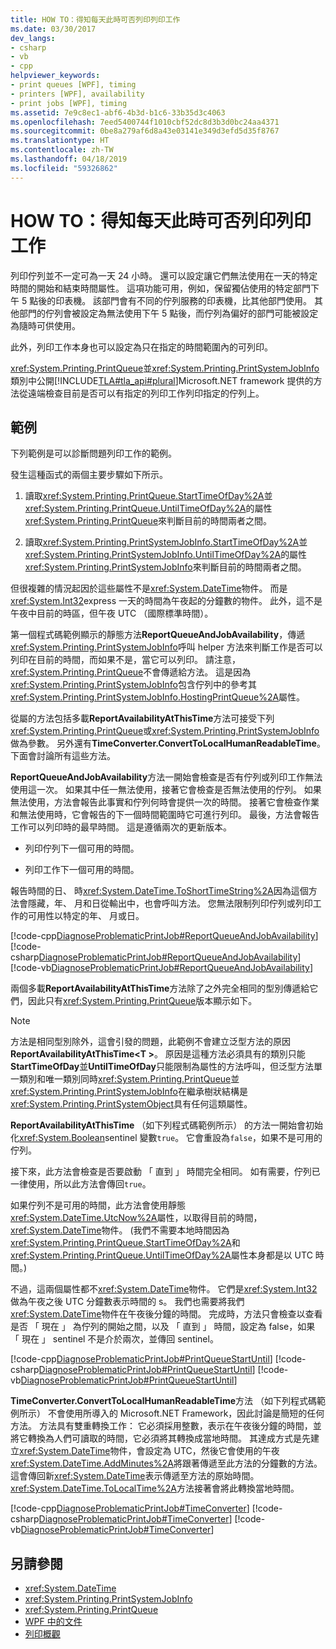 ```yaml
---
title: HOW TO：得知每天此時可否列印列印工作
ms.date: 03/30/2017
dev_langs:
- csharp
- vb
- cpp
helpviewer_keywords:
- print queues [WPF], timing
- printers [WPF], availability
- print jobs [WPF], timing
ms.assetid: 7e9c8ec1-abf6-4b3d-b1c6-33b35d3c4063
ms.openlocfilehash: 7eed5400744f1010cbf52dc8d3b3d0bc24aa4371
ms.sourcegitcommit: 0be8a279af6d8a43e03141e349d3efd5d35f8767
ms.translationtype: HT
ms.contentlocale: zh-TW
ms.lasthandoff: 04/18/2019
ms.locfileid: "59326862"
---
```

# <a name="how-to-discover-whether-a-print-job-can-be-printed-at-this-time-of-day"></a>HOW TO：得知每天此時可否列印列印工作
列印佇列並不一定可為一天 24 小時。 還可以設定讓它們無法使用在一天的特定時間的開始和結束時間屬性。 這項功能可用，例如，保留獨佔使用的特定部門下午 5 點後的印表機。 該部門會有不同的佇列服務的印表機，比其他部門使用。 其他部門的佇列會被設定為無法使用下午 5 點後，而佇列為偏好的部門可能被設定為隨時可供使用。  
  
 此外，列印工作本身也可以設定為只在指定的時間範圍內的可列印。  
  
 <xref:System.Printing.PrintQueue>並<xref:System.Printing.PrintSystemJobInfo>類別中公開[!INCLUDE[TLA#tla_api#plural](../../../../includes/tlasharptla-apisharpplural-md.md)]Microsoft.NET framework 提供的方法從遠端檢查目前是否可以有指定的列印工作列印指定的佇列上。  
  
## <a name="example"></a>範例  
 下列範例是可以診斷問題列印工作的範例。  
  
 發生這種函式的兩個主要步驟如下所示。  
  
1. 讀取<xref:System.Printing.PrintQueue.StartTimeOfDay%2A>並<xref:System.Printing.PrintQueue.UntilTimeOfDay%2A>的屬性<xref:System.Printing.PrintQueue>來判斷目前的時間兩者之間。  
  
2. 讀取<xref:System.Printing.PrintSystemJobInfo.StartTimeOfDay%2A>並<xref:System.Printing.PrintSystemJobInfo.UntilTimeOfDay%2A>的屬性<xref:System.Printing.PrintSystemJobInfo>來判斷目前的時間兩者之間。  
  
 但很複雜的情況起因於這些屬性不是<xref:System.DateTime>物件。 而是<xref:System.Int32>express 一天的時間為午夜起的分鐘數的物件。 此外，這不是午夜中目前的時區，但午夜 UTC （國際標準時間）。  
  
 第一個程式碼範例顯示的靜態方法**ReportQueueAndJobAvailability**，傳遞<xref:System.Printing.PrintSystemJobInfo>呼叫 helper 方法來判斷工作是否可以列印在目前的時間，而如果不是，當它可以列印。 請注意，<xref:System.Printing.PrintQueue>不會傳遞給方法。 這是因為<xref:System.Printing.PrintSystemJobInfo>包含佇列中的參考其<xref:System.Printing.PrintSystemJobInfo.HostingPrintQueue%2A>屬性。  
  
 從屬的方法包括多載**ReportAvailabilityAtThisTime**方法可接受下列<xref:System.Printing.PrintQueue>或<xref:System.Printing.PrintSystemJobInfo>做為參數。 另外還有**TimeConverter.ConvertToLocalHumanReadableTime**。 下面會討論所有這些方法。  
  
 **ReportQueueAndJobAvailability**方法一開始會檢查是否有佇列或列印工作無法使用這一次。 如果其中任一無法使用，接著它會檢查是否無法使用的佇列。 如果無法使用，方法會報告此事實和佇列何時會提供一次的時間。 接著它會檢查作業和無法使用時，它會報告的下一個時間範圍時它可進行列印。 最後，方法會報告工作可以列印時的最早時間。 這是遵循兩次的更新版本。  
  
-   列印佇列下一個可用的時間。  
  
-   列印工作下一個可用的時間。  
  
 報告時間的日、 時<xref:System.DateTime.ToShortTimeString%2A>因為這個方法會隱藏，年、 月和日從輸出中，也會呼叫方法。 您無法限制列印佇列或列印工作的可用性以特定的年、 月或日。  
  
 [!code-cpp[DiagnoseProblematicPrintJob#ReportQueueAndJobAvailability](~/samples/snippets/cpp/VS_Snippets_Wpf/DiagnoseProblematicPrintJob/CPP/Program.cpp#reportqueueandjobavailability)]
 [!code-csharp[DiagnoseProblematicPrintJob#ReportQueueAndJobAvailability](~/samples/snippets/csharp/VS_Snippets_Wpf/DiagnoseProblematicPrintJob/CSharp/Program.cs#reportqueueandjobavailability)]
 [!code-vb[DiagnoseProblematicPrintJob#ReportQueueAndJobAvailability](~/samples/snippets/visualbasic/VS_Snippets_Wpf/DiagnoseProblematicPrintJob/visualbasic/program.vb#reportqueueandjobavailability)]  
  
 兩個多載**ReportAvailabilityAtThisTime**方法除了之外完全相同的型別傳遞給它們，因此只有<xref:System.Printing.PrintQueue>版本顯示如下。  
  
> [!NOTE]
>  方法是相同型別除外，這會引發的問題，此範例不會建立泛型方法的原因**ReportAvailabilityAtThisTime\<T >**。 原因是這種方法必須具有的類別只能**StartTimeOfDay**並**UntilTimeOfDay**只能限制為屬性的方法呼叫，但泛型方法單一類別和唯一類別同時<xref:System.Printing.PrintQueue>並<xref:System.Printing.PrintSystemJobInfo>在繼承樹狀結構是<xref:System.Printing.PrintSystemObject>具有任何這類屬性。  
  
 **ReportAvailabilityAtThisTime** （如下列程式碼範例所示） 的方法一開始會初始化<xref:System.Boolean>sentinel 變數`true`。 它會重設為`false`，如果不是可用的佇列。  
  
 接下來，此方法會檢查是否要啟動 「 直到 」 時間完全相同。 如有需要，佇列已一律使用，所以此方法會傳回`true`。  
  
 如果佇列不是可用的時間，此方法會使用靜態<xref:System.DateTime.UtcNow%2A>屬性，以取得目前的時間，<xref:System.DateTime>物件。 (我們不需要本地時間因為<xref:System.Printing.PrintQueue.StartTimeOfDay%2A>和<xref:System.Printing.PrintQueue.UntilTimeOfDay%2A>屬性本身都是以 UTC 時間。)  
  
 不過，這兩個屬性都不<xref:System.DateTime>物件。 它們是<xref:System.Int32>做為午夜之後 UTC 分鐘數表示時間的 s。 我們也需要將我們<xref:System.DateTime>物件在午夜後分鐘的時間。 完成時，方法只會檢查以查看是否 「 現在 」 為佇列的開始之間，以及 「 直到 」 時間，設定為 false，如果 「 現在 」 sentinel 不是介於兩次，並傳回 sentinel。  
  
 [!code-cpp[DiagnoseProblematicPrintJob#PrintQueueStartUntil](~/samples/snippets/cpp/VS_Snippets_Wpf/DiagnoseProblematicPrintJob/CPP/Program.cpp#printqueuestartuntil)]
 [!code-csharp[DiagnoseProblematicPrintJob#PrintQueueStartUntil](~/samples/snippets/csharp/VS_Snippets_Wpf/DiagnoseProblematicPrintJob/CSharp/Program.cs#printqueuestartuntil)]
 [!code-vb[DiagnoseProblematicPrintJob#PrintQueueStartUntil](~/samples/snippets/visualbasic/VS_Snippets_Wpf/DiagnoseProblematicPrintJob/visualbasic/program.vb#printqueuestartuntil)]  
  
 **TimeConverter.ConvertToLocalHumanReadableTime**方法 （如下列程式碼範例所示） 不會使用所導入的 Microsoft.NET Framework，因此討論是簡短的任何方法。 方法具有雙重轉換工作： 它必須採用整數，表示在午夜後分鐘的時間，並將它轉換為人們可讀取的時間，它必須將其轉換成當地時間。 其達成方式是先建立<xref:System.DateTime>物件，會設定為 UTC，然後它會使用的午夜<xref:System.DateTime.AddMinutes%2A>將跟著傳遞至此方法的分鐘數的方法。 這會傳回新<xref:System.DateTime>表示傳遞至方法的原始時間。 <xref:System.DateTime.ToLocalTime%2A>方法接著會將此轉換當地時間。  
  
 [!code-cpp[DiagnoseProblematicPrintJob#TimeConverter](~/samples/snippets/cpp/VS_Snippets_Wpf/DiagnoseProblematicPrintJob/CPP/Program.cpp#timeconverter)]
 [!code-csharp[DiagnoseProblematicPrintJob#TimeConverter](~/samples/snippets/csharp/VS_Snippets_Wpf/DiagnoseProblematicPrintJob/CSharp/Program.cs#timeconverter)]
 [!code-vb[DiagnoseProblematicPrintJob#TimeConverter](~/samples/snippets/visualbasic/VS_Snippets_Wpf/DiagnoseProblematicPrintJob/visualbasic/program.vb#timeconverter)]  
  
## <a name="see-also"></a>另請參閱

- <xref:System.DateTime>
- <xref:System.Printing.PrintSystemJobInfo>
- <xref:System.Printing.PrintQueue>
- [WPF 中的文件](documents-in-wpf.md)
- [列印概觀](printing-overview.md)

